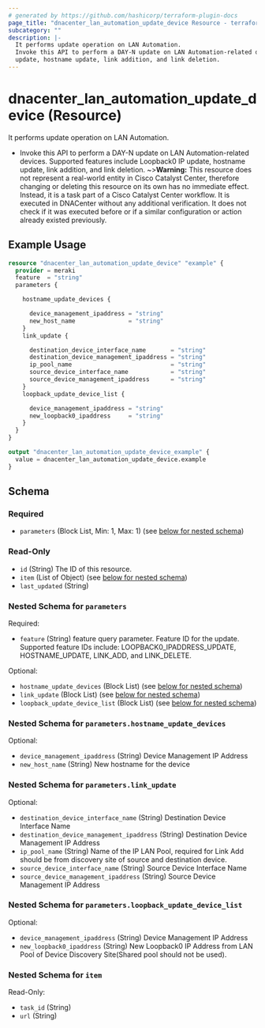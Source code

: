 ```yaml
---
# generated by https://github.com/hashicorp/terraform-plugin-docs
page_title: "dnacenter_lan_automation_update_device Resource - terraform-provider-dnacenter"
subcategory: ""
description: |-
  It performs update operation on LAN Automation.
  Invoke this API to perform a DAY-N update on LAN Automation-related devices. Supported features include Loopback0 IP
  update, hostname update, link addition, and link deletion.
---
```


# dnacenter_lan_automation_update_device (Resource)

It performs update operation on LAN Automation.

- Invoke this API to perform a DAY-N update on LAN Automation-related devices. Supported features include Loopback0 IP
update, hostname update, link addition, and link deletion.
~>**Warning:**
This resource does not represent a real-world entity in Cisco Catalyst Center, therefore changing or deleting this resource on its own has no immediate effect.
Instead, it is a task part of a Cisco Catalyst Center workflow. It is executed in DNACenter without any additional verification. It does not check if it was executed before or if a similar configuration or action already existed previously.

## Example Usage

```terraform
resource "dnacenter_lan_automation_update_device" "example" {
  provider = meraki
  feature  = "string"
  parameters {

    hostname_update_devices {

      device_management_ipaddress = "string"
      new_host_name               = "string"
    }
    link_update {

      destination_device_interface_name       = "string"
      destination_device_management_ipaddress = "string"
      ip_pool_name                            = "string"
      source_device_interface_name            = "string"
      source_device_management_ipaddress      = "string"
    }
    loopback_update_device_list {

      device_management_ipaddress = "string"
      new_loopback0_ipaddress     = "string"
    }
  }
}

output "dnacenter_lan_automation_update_device_example" {
  value = dnacenter_lan_automation_update_device.example
}
```

<!-- schema generated by tfplugindocs -->
## Schema

### Required

- `parameters` (Block List, Min: 1, Max: 1) (see [below for nested schema](#nestedblock--parameters))

### Read-Only

- `id` (String) The ID of this resource.
- `item` (List of Object) (see [below for nested schema](#nestedatt--item))
- `last_updated` (String)

<a id="nestedblock--parameters"></a>
### Nested Schema for `parameters`

Required:

- `feature` (String) feature query parameter. Feature ID for the update. Supported feature IDs include: LOOPBACK0_IPADDRESS_UPDATE, HOSTNAME_UPDATE, LINK_ADD, and LINK_DELETE.

Optional:

- `hostname_update_devices` (Block List) (see [below for nested schema](#nestedblock--parameters--hostname_update_devices))
- `link_update` (Block List) (see [below for nested schema](#nestedblock--parameters--link_update))
- `loopback_update_device_list` (Block List) (see [below for nested schema](#nestedblock--parameters--loopback_update_device_list))

<a id="nestedblock--parameters--hostname_update_devices"></a>
### Nested Schema for `parameters.hostname_update_devices`

Optional:

- `device_management_ipaddress` (String) Device Management IP Address
- `new_host_name` (String) New hostname for the device


<a id="nestedblock--parameters--link_update"></a>
### Nested Schema for `parameters.link_update`

Optional:

- `destination_device_interface_name` (String) Destination Device Interface Name
- `destination_device_management_ipaddress` (String) Destination Device Management IP Address
- `ip_pool_name` (String) Name of the IP LAN Pool, required for Link Add should be from discovery site of source and destination device.
- `source_device_interface_name` (String) Source Device Interface Name
- `source_device_management_ipaddress` (String) Source Device Management IP Address


<a id="nestedblock--parameters--loopback_update_device_list"></a>
### Nested Schema for `parameters.loopback_update_device_list`

Optional:

- `device_management_ipaddress` (String) Device Management IP Address
- `new_loopback0_ipaddress` (String) New Loopback0 IP Address from LAN Pool of Device Discovery Site(Shared pool should not be used).



<a id="nestedatt--item"></a>
### Nested Schema for `item`

Read-Only:

- `task_id` (String)
- `url` (String)
